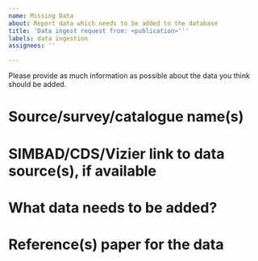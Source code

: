 ```yaml
---
name: Missing Data
about: Report data which needs to be added to the database
title: 'Data ingest request from: <publication>'''
labels: data ingestion
assignees: ''

---
```


Please provide as much information as possible about the data you think should be added. 

# Source/survey/catalogue name(s)

# SIMBAD/CDS/Vizier link to data source(s), if available

# What data needs to be added?

# Reference(s) paper for the data
